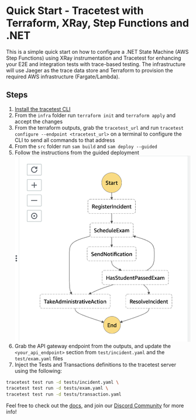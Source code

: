 # Quick Start - Tracetest with Terraform, XRay, Step Functions and .NET

This is a simple quick start on how to configure a .NET State Machine (AWS Step Functions) using XRay instrumentation and Tracetest for enhancing your E2E and integration tests with trace-based testing. The infrastructure will use Jaeger as the trace data store and Terraform to provision the required AWS infrastructure (Fargate/Lambda).

## Steps

1. [Install the tracetest CLI](https://github.com/kubeshop/tracetest/blob/main/docs/installing.md#cli-installation)
2. From the `infra` folder run `terraform init` and `terraform apply` and accept the changes
3. From the terraform outputs, grab the `tracetest_url` and run `tracetest configure --endpoint <tracetest_url>` on a terminal to configure the CLI to send all commands to that address
4. From the `src` folder run `sam build` and `sam deploy --guided`
5. Follow the instructions from the guided deployment
![functions](./assets/functions.png)
6. Grab the API gateway endpoint from the outputs, and update the `<your_api_endpoint>` section from `test/incident.yaml` and the `test/exam.yaml` files
7. Inject the Tests and Transactions definitions to the tracetest server  using the following:

```bash
tracetest test run -d tests/incident.yaml \
tracetest test run -d tests/exam.yaml \
tracetest test run -d tests/transaction.yaml
```

Feel free to check out the [docs](https://docs.tracetest.io/), and join our [Discord Community](https://discord.gg/8MtcMrQNbX) for more info!
